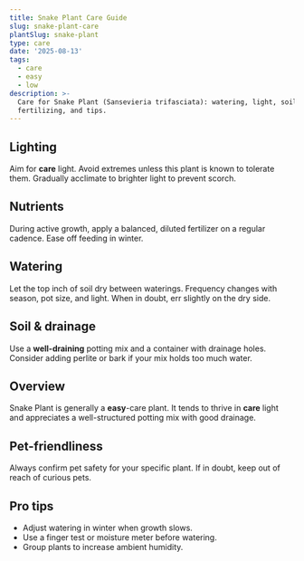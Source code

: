```yaml
---
title: Snake Plant Care Guide
slug: snake-plant-care
plantSlug: snake-plant
type: care
date: '2025-08-13'
tags:
  - care
  - easy
  - low
description: >-
  Care for Snake Plant (Sansevieria trifasciata): watering, light, soil,
  fertilizing, and tips.
---
```

## Lighting
Aim for **care** light. Avoid extremes unless this plant is known to tolerate them. Gradually acclimate to brighter light to prevent scorch.

## Nutrients
During active growth, apply a balanced, diluted fertilizer on a regular cadence. Ease off feeding in winter.

## Watering
Let the top inch of soil dry between waterings. Frequency changes with season, pot size, and light. When in doubt, err slightly on the dry side.

## Soil & drainage
Use a **well-draining** potting mix and a container with drainage holes. Consider adding perlite or bark if your mix holds too much water.

## Overview
Snake Plant is generally a **easy**-care plant. It tends to thrive in **care** light and appreciates a well-structured potting mix with good drainage.

## Pet-friendliness
Always confirm pet safety for your specific plant. If in doubt, keep out of reach of curious pets.

## Pro tips
- Adjust watering in winter when growth slows.
- Use a finger test or moisture meter before watering.
- Group plants to increase ambient humidity.
